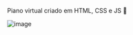 Piano virtual criado em HTML, CSS e JS 🎹

![image](https://github.com/user-attachments/assets/973137c4-ce46-4a13-bdf0-882000b1639a)
